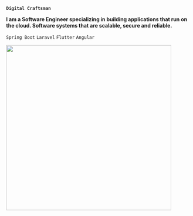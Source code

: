 
**`Digital Craftsman`**

**I am a Software Engineer specializing in building applications that run on the cloud. Software systems that are scalable, secure and reliable.**

`Spring Boot` `Laravel` `Flutter` `Angular` 

<img src="https://wakatime.com/share/@dennis_k/52c07f8a-ac6c-4c2a-af46-c00209ad79cd.svg" height="450"/>










